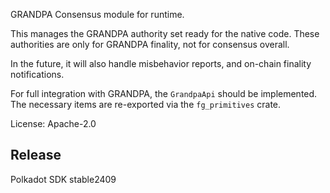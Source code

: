GRANDPA Consensus module for runtime.

This manages the GRANDPA authority set ready for the native code.
These authorities are only for GRANDPA finality, not for consensus overall.

In the future, it will also handle misbehavior reports, and on-chain
finality notifications.

For full integration with GRANDPA, the `GrandpaApi` should be implemented.
The necessary items are re-exported via the `fg_primitives` crate.

License: Apache-2.0


## Release

Polkadot SDK stable2409
